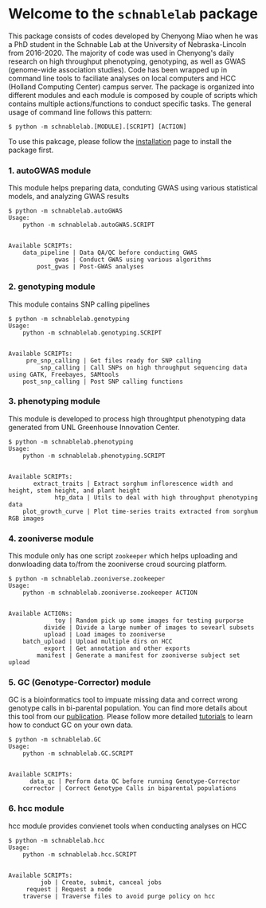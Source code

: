 # Welcome to the `schnablelab` package 

This package consists of codes developed by Chenyong Miao when he was a PhD student in the Schnable Lab at the University of Nebraska-Lincoln from 2016-2020. The majority of code was used in Chenyong's daily research on high throughput phenotyping, genotyping, as well as GWAS (genome-wide association studies). Code has been wrapped up in command line tools to faciliate analyses on local computers and HCC (Holland Computing Center) campus server. The package is organized into different modules and each module is composed by couple of scripts which contains multiple actions/functions to conduct specific tasks. The general usage of command line follows this pattern:

```
$ python -m schnablelab.[MODULE].[SCRIPT] [ACTION]
```

To use this pakcage, please follow the [installation](../docs/installation.md) page to install the package first. 

### 1. autoGWAS module

This module helps preparing data, conduting GWAS using various statistical models, and analyzing GWAS results

```
$ python -m schnablelab.autoGWAS
Usage:
    python -m schnablelab.autoGWAS.SCRIPT


Available SCRIPTs:
    data_pipeline | Data QA/QC before conducting GWAS
             gwas | Conduct GWAS using various algorithms
        post_gwas | Post-GWAS analyses
```

### 2. genotyping module

This module contains SNP calling pipelines

```
$ python -m schnablelab.genotyping
Usage:
    python -m schnablelab.genotyping.SCRIPT


Available SCRIPTs:
     pre_snp_calling | Get files ready for SNP calling
         snp_calling | Call SNPs on high throughput sequencing data using GATK, Freebayes, SAMtools
    post_snp_calling | Post SNP calling functions
```

### 3. phenotyping module

This module is developed to process high throughtput phenotyping data generated from UNL Greenhouse Innovation Center. 

```
$ python -m schnablelab.phenotyping
Usage:
    python -m schnablelab.phenotyping.SCRIPT


Available SCRIPTs:
       extract_traits | Extract sorghum inflorescence width and height, stem height, and plant height
             htp_data | Utils to deal with high throughput phenotyping data
    plot_growth_curve | Plot time-series traits extracted from sorghum RGB images
```

### 4. zooniverse module

This module only has one script `zookeeper` which helps uploading and donwloading data to/from the zooniverse croud sourcing platform. 

```
$ python -m schnablelab.zooniverse.zookeeper
Usage:
    python -m schnablelab.zooniverse.zookeeper ACTION


Available ACTIONs:
             toy | Random pick up some images for testing purporse
          divide | Divide a large number of images to sevearl subsets
          upload | Load images to zooniverse
    batch_upload | Upload multiple dirs on HCC
          export | Get annotation and other exports
        manifest | Generate a manifest for zooniverse subject set upload
```

### 5. GC (Genotype-Corrector) module

GC is a bioinformatics tool to impuate missing data and correct wrong genotype calls in bi-parental population. You can find more details about this tool from our [publication](https://doi.org/10.1038/s41598-018-28294-0). Please follow more detailed [tutorials](../docs/gc_tutorial.md) to learn how to conduct GC on your own data. 

```
$ python -m schnablelab.GC
Usage:
    python -m schnablelab.GC.SCRIPT


Available SCRIPTs:
      data_qc | Perform data QC before running Genotype-Corrector
    corrector | Correct Genotype Calls in biparental populations
```

### 6. hcc module

hcc module provides convienet tools when conducting analyses on HCC 

```
$ python -m schnablelab.hcc
Usage:
    python -m schnablelab.hcc.SCRIPT


Available SCRIPTs:
         job | Create, submit, canceal jobs
     request | Request a node
    traverse | Traverse files to avoid purge policy on hcc
```